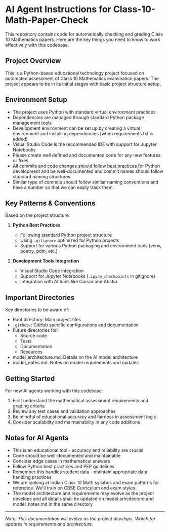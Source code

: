 # AI Agent Instructions for Class-10-Math-Paper-Check

This repository contains code for automatically checking and grading Class 10 Mathematics papers. Here are the key things you need to know to work effectively with this codebase.

## Project Overview

This is a Python-based educational technology project focused on automated assessment of Class 10 Mathematics examination papers. The project appears to be in its initial stages with basic project structure setup.

## Environment Setup

- The project uses Python with standard virtual environment practices
- Dependencies are managed through standard Python package management tools
- Development environment can be set up by creating a virtual environment and installing dependencies (when requirements.txt is added)
- Visual Studio Code is the recommended IDE with support for Jupyter Notebooks
- Please create well defined and documented code for any new features or fixes
- All commits and code changes should follow best practices for Python development and be well-documented and commit names should follow standard naming structures.
- Similar type of commits should follow similar naming conventions and have a number so that we can easily track them.

## Key Patterns & Conventions

Based on the project structure:

1. **Python Best Practices**
   - Following standard Python project structure
   - Using `.gitignore` optimized for Python projects
   - Support for various Python packaging and environment tools (venv, poetry, pdm, etc.)

2. **Development Tools Integration**
   - Visual Studio Code integration
   - Support for Jupyter Notebooks (`.ipynb_checkpoints` in gitignore)
   - Integration with AI tools like Cursor and Abstra

## Important Directories

Key directories to be aware of:
- Root directory: Main project files
- `.github/`: GitHub specific configurations and documentation
- Future directories for:
  - Source code
  - Tests
  - Documentation
  - Resources
- model_architecture.md: Details on the AI model architecture
- model_notes.md: Notes on model requirements and updates

## Getting Started

For new AI agents working with this codebase:

1. First understand the mathematical assessment requirements and grading criteria
2. Review any test cases and validation approaches
3. Be mindful of educational accuracy and fairness in assessment logic
4. Consider scalability and maintainability in any code additions

## Notes for AI Agents

- This is an educational tool - accuracy and reliability are crucial
- Code should be well-documented and maintainable
- Consider edge cases in mathematical answers
- Follow Python best practices and PEP guidelines
- Remember this handles student data - maintain appropriate data handling practices
- We are looking at Indian Class 10 Math syllabus and exam patterns for reference. We'll train on CBSE Curriculum and exam styles.
- The model architecture and requirements may evolve as the project develops and all details shall be updated on model arhcitecture and model_notes.md in the same directory

---
*Note: This documentation will evolve as the project develops. Watch for updates in requirements and architecture.*